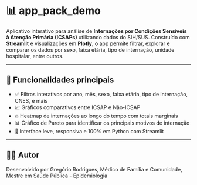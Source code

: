# 📊 app_pack_demo

Aplicativo interativo para análise de **Internações por Condições Sensíveis à Atenção Primária (ICSAPs)** utilizando dados do SIH/SUS. Construído com **Streamlit** e visualizações em **Plotly**, o app permite filtrar, explorar e comparar os dados por sexo, faixa etária, tipo de internação, unidade hospitalar, entre outros.

---

## 🚀 Funcionalidades principais

- ✅ Filtros interativos por ano, mês, sexo, faixa etária, tipo de internação, CNES, e mais  
- 📈 Gráficos comparativos entre ICSAP e Não-ICSAP  
- 🔥 Heatmap de internações ao longo do tempo com totais marginais  
- 📊 Gráfico de Pareto para identificar os principais motivos de internação  
- 🧠 Interface leve, responsiva e 100% em Python com Streamlit  

---

## 👨‍⚕️ Autor
Desenvolvido por Gregório Rodrigues, Médico de Família e Comunidade, Mestre em Saúde Pública - Epidemiologia

